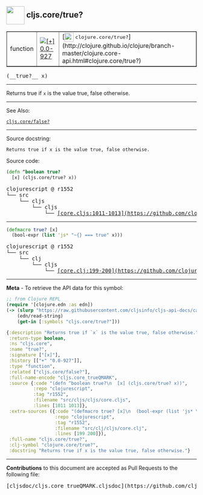 ## <img width="48px" valign="middle" src="http://i.imgur.com/Hi20huC.png"> cljs.core/true?

 <table border="1">
<tr>

<td>function</td>
<td><a href="https://github.com/cljsinfo/cljs-api-docs/tree/0.0-927"><img valign="middle" alt="[+] 0.0-927" src="https://img.shields.io/badge/+-0.0--927-lightgrey.svg"></a> </td>
<td>
[<img height="24px" valign="middle" src="http://i.imgur.com/1GjPKvB.png"> <samp>clojure.core/true?</samp>](http://clojure.github.io/clojure/branch-master/clojure.core-api.html#clojure.core/true?)
</td>
</tr>
</table>

 <samp>
(__true?__ x)<br>
</samp>

---

Returns true if `x` is the value true, false otherwise.

---


See Also:

[`cljs.core/false?`](cljs.core_falseQMARK.md)<br>

---

Source docstring:

```
Returns true if x is the value true, false otherwise.
```

Source code:

```clj
(defn ^boolean true?
  [x] (cljs.core/true? x))
```

 <pre>
clojurescript @ r1552
└── src
    └── cljs
        └── cljs
            └── <ins>[core.cljs:1011-1013](https://github.com/clojure/clojurescript/blob/r1552/src/cljs/cljs/core.cljs#L1011-L1013)</ins>
</pre>


---

```clj
(defmacro true? [x]
  (bool-expr (list 'js* "~{} === true" x)))
```

 <pre>
clojurescript @ r1552
└── src
    └── clj
        └── cljs
            └── <ins>[core.clj:199-200](https://github.com/clojure/clojurescript/blob/r1552/src/clj/cljs/core.clj#L199-L200)</ins>
</pre>

---

__Meta__ - To retrieve the API data for this symbol:

```clj
;; from Clojure REPL
(require '[clojure.edn :as edn])
(-> (slurp "https://raw.githubusercontent.com/cljsinfo/cljs-api-docs/catalog/cljs-api.edn")
    (edn/read-string)
    (get-in [:symbols "cljs.core/true?"]))
```

```clj
{:description "Returns true if `x` is the value true, false otherwise.",
 :return-type boolean,
 :ns "cljs.core",
 :name "true?",
 :signature ["[x]"],
 :history [["+" "0.0-927"]],
 :type "function",
 :related ["cljs.core/false?"],
 :full-name-encode "cljs.core_trueQMARK",
 :source {:code "(defn ^boolean true?\n  [x] (cljs.core/true? x))",
          :repo "clojurescript",
          :tag "r1552",
          :filename "src/cljs/cljs/core.cljs",
          :lines [1011 1013]},
 :extra-sources ({:code "(defmacro true? [x]\n  (bool-expr (list 'js* \"~{} === true\" x)))",
                  :repo "clojurescript",
                  :tag "r1552",
                  :filename "src/clj/cljs/core.clj",
                  :lines [199 200]}),
 :full-name "cljs.core/true?",
 :clj-symbol "clojure.core/true?",
 :docstring "Returns true if x is the value true, false otherwise."}

```

---

__Contributions__ to this document are accepted as Pull Requests to the following file:

 <pre>
[cljsdoc/cljs.core_trueQMARK.cljsdoc](https://github.com/cljsinfo/cljs-api-docs/blob/master/cljsdoc/cljs.core_trueQMARK.cljsdoc)
</pre>

